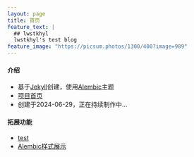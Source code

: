 ```yaml
---
layout: page
title: 首页
feature_text: |
  ## lwstkhyl
  lwstkhyl's test blog
feature_image: "https://picsum.photos/1300/400?image=989"
---
```


#### 介绍

- 基于[Jekyll](https://jekyllrb.com/)创建，使用[Alembic](https://github.com/daviddarnes/alembic)主题
- [项目首页](https://github.com/lwstkhyl/lwstkhyl.github.io)
- 创建于2024-06-29，正在持续制作中...

#### 拓展功能

- [test](/test)
- [Alembic样式展示](/elements)